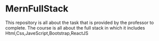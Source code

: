 # MernFullStack
This repository is all about the task that is provided by the professor to complete. The course is all about the full stack in which it includes Html,Css,JaveScript,Bootstrap,ReactJS
